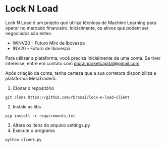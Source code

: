 # Lock N Load

Lock N Load é um projeto que utiliza técnicas de Machine Learning para operar no mercado financeiro.
Inicialmente, os ativos que podem ser negociados são estes: 

* WINV20 - Futuro Mini de Ibovespa
* INV20  - Futuro de Ibovespa

Para utilizar a plataforma, você precisa inicialmente de uma conta.
Se tiver interesse, entre em contato com pluralmarketcapital@gmail.com

Após criação da conta, tenha certeza que a sua corretora disponibiliza a plataforma MetaTrader5.

1. Clonar o repositório
```
git clone https://github.com/rbrossi/lock-n-load-client
```
2. Instale as libs

```
pip install -r requirements.txt
```
3. Altere os itens do arquivo settings.py
4. Execute o programa
```
python client.py
```

